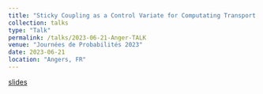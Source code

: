 ```yaml
---
title: "Sticky Coupling as a Control Variate for Computating Transport Coefficients"
collection: talks
type: "Talk"
permalink: /talks/2023-06-21-Anger-TALK
venue: "Journées de Probabilités 2023"
date: 2023-06-21
location: "Angers, FR"
---
```


[slides](/files/2023-06-21-Anger-TALK.pdf)